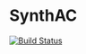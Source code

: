 # SynthAC

[![Build Status](https://github.com/sandimas/SynthAC.jl/actions/workflows/CI.yml/badge.svg?branch=main)](https://github.com/sandimas/SynthAC.jl/actions/workflows/CI.yml?query=branch%3Amain)
